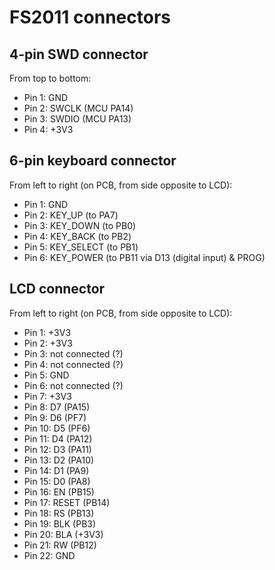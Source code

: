 # FS2011 connectors

## 4-pin SWD connector

From top to bottom:

* Pin 1: GND
* Pin 2: SWCLK (MCU PA14)
* Pin 3: SWDIO (MCU PA13)
* Pin 4: +3V3

## 6-pin keyboard connector

From left to right (on PCB, from side opposite to LCD):

* Pin 1: GND
* Pin 2: KEY_UP (to PA7)
* Pin 3: KEY_DOWN (to PB0)
* Pin 4: KEY_BACK (to PB2)
* Pin 5: KEY_SELECT (to PB1)
* Pin 6: KEY_POWER (to PB11 via D13 (digital input) & PROG)

## LCD connector

From left to right (on PCB, from side opposite to LCD):

* Pin 1: +3V3
* Pin 2: +3V3
* Pin 3: not connected (?)
* Pin 4: not connected (?)
* Pin 5: GND
* Pin 6: not connected (?)
* Pin 7: +3V3
* Pin 8: D7 (PA15)
* Pîn 9: D6 (PF7)
* Pin 10: D5 (PF6)
* Pin 11: D4 (PA12)
* Pin 12: D3 (PA11)
* Pin 13: D2 (PA10)
* Pin 14: D1 (PA9)
* Pin 15: D0 (PA8)
* Pin 16: EN (PB15)
* Pin 17: RESET (PB14)
* Pin 18: RS (PB13)
* Pin 19: BLK (PB3)
* Pin 20: BLA (+3V3)
* Pin 21: RW (PB12)
* Pin 22: GND
